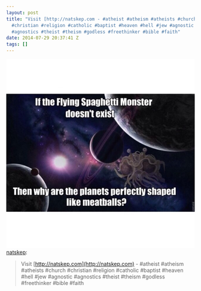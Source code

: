 ```yaml
---
layout: post
title: "Visit [http://natskep.com - #atheist #atheism #atheists #church
  #christian #religion #catholic #baptist #heaven #hell #jew #agnostic
  #agnostics #theist #theism #godless #freethinker #bible #faith"
date: 2014-07-29 20:37:41 Z
tags: []
---
```

![](/media/2014/07/93239177699.jpg)
[natskep](http://natskep.tumblr.com/post/92838548105/visit-http-natskep-com-atheist-atheism):

> Visit [http://natskep.com](http://natskep.com) - #atheist #atheism #atheists #church #christian #religion #catholic #baptist #heaven #hell #jew #agnostic #agnostics #theist #theism #godless #freethinker #bible #faith
